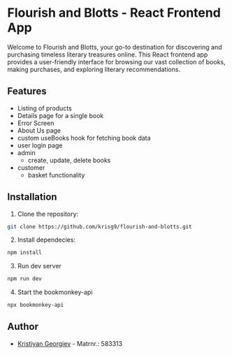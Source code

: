# Flourish and Blotts - React Frontend App

Welcome to Flourish and Blotts, your go-to destination for discovering and purchasing timeless literary treasures online. This React frontend app provides a user-friendly interface for browsing our vast collection of books, making purchases, and exploring literary recommendations.

## Features

- Listing of products
- Details page for a single book
- Error Screen
- About Us page
- custom useBooks hook for fetching book data
- user login page
- admin
    - create, update, delete books
- customer
    - basket functionality

## Installation

1. Clone the repository:

```bash
git clone https://github.com/krisg9/flourish-and-blotts.git
```
2. Install dependecies:
```bash
npm install
```

3. Run dev server
```bash
npm run dev
```

4. Start the bookmonkey-api
```bash
npx bookmonkey-api
```

## Author

- [Kristiyan Georgiev](https://github.com/krisg9) - Matrnr.: 583313
